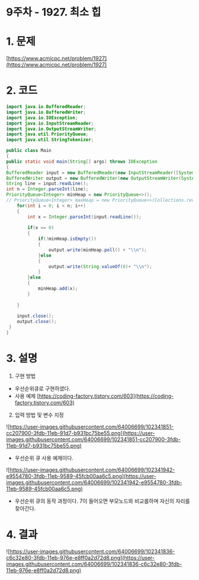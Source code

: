 # 9주차 - 1927. 최소 힙

# 1. 문제

[https://www.acmicpc.net/problem/1927](https://www.acmicpc.net/problem/1927)

# 2. 코드

```java
import java.io.BufferedReader;
import java.io.BufferedWriter;
import java.io.IOException;
import java.io.InputStreamReader;
import java.io.OutputStreamWriter;
import java.util.PriorityQueue;
import java.util.StringTokenizer;
```

```java
public class Main
{
public static void main(String[] args) throws IOException
{
BufferedReader input = new BufferedReader(new InputStreamReader([System.in](http://system.in/)));
BufferedWriter output = new BufferedWriter(new OutputStreamWriter(System.out));
String line = input.readLine();
int n = Integer.parseInt(line);
PriorityQueue<Integer> minHeap = new PriorityQueue<>();
// PriorityQueue<Integer> maxHeap = new PriorityQueue<>(Collections.reverseOrder()); 가 최대힙임
	for(int i = 0; i < n; i++)
	{
		int x = Integer.parseInt(input.readLine());
		
		if(x == 0)
		{
			if(!minHeap.isEmpty())
			{
				output.write(minHeap.poll() + "\\n");
			}else
			{
				output.write(String.valueOf(0)+ "\\n");
			}
		}else
		{
			minHeap.add(x);
		}
			
	}
	
	input.close();
	output.close();
 }
}
```

# 3. 설명

1. 구현 방법
- 우선순위큐로 구현하였다.
- 사용 예제 [https://coding-factory.tistory.com/603](https://coding-factory.tistory.com/603)

2.  입력 방법 및 변수 지정

![https://user-images.githubusercontent.com/64006699/102341851-cc207900-3fdb-11eb-91d7-b931bc75be55.png](https://user-images.githubusercontent.com/64006699/102341851-cc207900-3fdb-11eb-91d7-b931bc75be55.png)

- 우선순위 큐 사용 예제이다.

![https://user-images.githubusercontent.com/64006699/102341942-e9554780-3fdb-11eb-9589-45fcb00aa6c5.png](https://user-images.githubusercontent.com/64006699/102341942-e9554780-3fdb-11eb-9589-45fcb00aa6c5.png)

- 우선순위 큐의 동작 과정이다. 7이 들어오면 부모노드와 비교를하며 자신의 자리를 찾아간다.

# 4. 결과

![https://user-images.githubusercontent.com/64006699/102341836-c6c32e80-3fdb-11eb-976e-e8ff0a2d72d8.png](https://user-images.githubusercontent.com/64006699/102341836-c6c32e80-3fdb-11eb-976e-e8ff0a2d72d8.png)